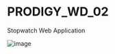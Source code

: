 # PRODIGY_WD_02
Stopwatch Web Application


![image](https://github.com/balananujith/PRODIGY_WD_02/assets/118455793/8d5b477c-cbc8-412c-ad0c-44ec63a12e21)
